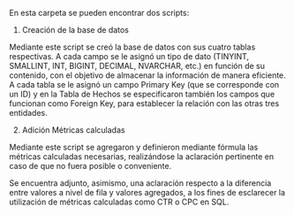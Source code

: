 En esta carpeta se pueden encontrar dos scripts:

1. Creación de la base de datos

Mediante este script se creó la base de datos con sus cuatro tablas respectivas. A cada campo se le asignó un tipo de dato (TINYINT, SMALLINT, INT, BIGINT, DECIMAL, NVARCHAR, etc.) en función de su contenido, con el objetivo de almacenar la información de manera eficiente. A cada tabla se le asignó un campo Primary Key (que se corresponde con un ID) y en la Tabla de Hechos se especificaron también los campos que funcionan como Foreign Key, para establecer la relación con las otras tres entidades.

2. Adición Métricas calculadas

Mediante este script se agregaron y definieron mediante fórmula las métricas calculadas necesarias, realizándose la aclaración pertinente en caso de que no fuera posible o conveniente.

Se encuentra adjunto, asimismo, una aclaración respecto a la diferencia entre valores a nivel de fila y valores agregados, a los fines de esclarecer la utilización de métricas calculadas como CTR o CPC en SQL.
